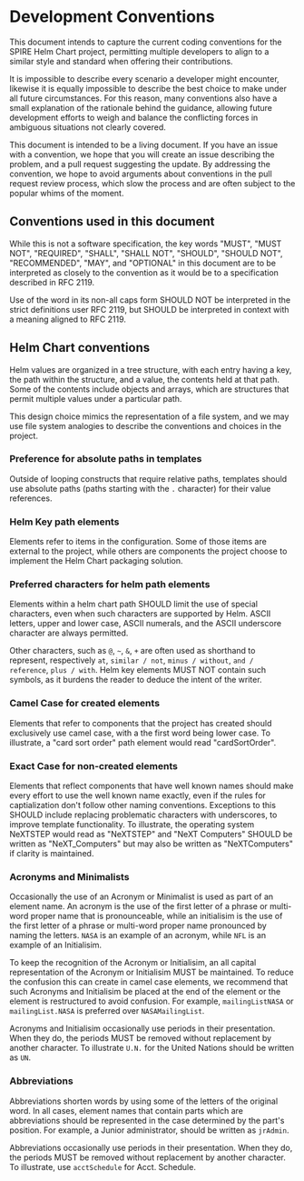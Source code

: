 <!-- vim: ft=markdown colorcolumn=72
-->
# Development Conventions

This document intends to capture the current coding conventions for
the SPIRE Helm Chart project, permitting multiple developers to align
to a similar style and standard when offering their contributions.

It is impossible to describe every scenario a developer might encounter,
likewise it is equally impossible to describe the best choice to make
under all future circumstances.  For this reason, many conventions also
have a small explanation of the rationale behind the guidance, allowing
future development efforts to weigh and balance the conflicting forces
in ambiguous situations not clearly covered.

This document is intended to be a living document.  If you have an issue
with a convention, we hope that you will create an issue describing the
problem, and a pull request suggesting the update.  By addressing the
convention, we hope to avoid arguments about conventions in the pull
request review process, which slow the process and are often subject to
the popular whims of the moment.

## Conventions used in this document

While this is not a software specification, the key words "MUST",
"MUST NOT", "REQUIRED", "SHALL", "SHALL NOT", "SHOULD", "SHOULD NOT",
"RECOMMENDED",  "MAY", and "OPTIONAL" in this document are to be
interpreted as closely to the convention as it would be to a
specification described in RFC 2119.

Use of the word in its non-all caps form SHOULD NOT be interpreted in
the strict definitions user RFC 2119, but SHOULD be interpreted in
context with a meaning aligned to RFC 2119.

## Helm Chart conventions

Helm values are organized in a tree structure, with each entry having
a key, the path within the structure, and a value, the contents held
at that path.  Some of the contents include objects and arrays, which
are structures that permit multiple values under a particular path.

This design choice mimics the representation of a file system, and we
may use file system analogies to describe the conventions and choices
in the project.

### Preference for absolute paths in templates

Outside of looping constructs that require relative paths, templates
should use absolute paths (paths starting with the `.` character) for
their value references.  

### Helm Key path elements

Elements refer to items in the configuration.  Some of those items are
external to the project, while others are components the project choose
to implement the Helm Chart packaging solution.

### Preferred characters for helm path elements

Elements within a helm chart path SHOULD limit the use of special
characters, even when such characters are supported by Helm.  ASCII
letters, upper and lower case, ASCII numerals, and the ASCII underscore
character are always permitted.  

Other characters, such as `@`, `~`, `&`, `+` are often used as
shorthand to represent, respectively `at`, `similar / not`, 
`minus / without`, `and / reference`, `plus / with`.  Helm key elements
MUST NOT contain such symbols, as it burdens the reader to deduce the
intent of the writer.

### Camel Case for created elements

Elements that refer to components that the project has created should
exclusively use camel case, with a the first word being lower case.  To
illustrate, a "card sort order" path element would read "cardSortOrder".

### Exact Case for non-created elements

Elements that reflect components that have well known names should make
every effort to use the well known name exactly, even if the rules for
captialization don't follow other naming conventions.  Exceptions to
this SHOULD include replacing problematic characters with underscores,
to improve template functionality.  To illustrate, the operating system 
NeXTSTEP would read as "NeXTSTEP" and "NeXT Computers" SHOULD be written
as "NeXT_Computers" but may also be written as "NeXTComputers" if clarity
is maintained.

### Acronyms and Minimalists

Occasionally the use of an Acronym or Minimalist is used as part of an
element name.  An acronym is the use of the first letter of a phrase
or multi-word proper name that is pronounceable, while an initialisim is
the use of the first letter of a phrase or multi-word proper name 
pronounced by naming the letters.  `NASA` is an example of an acronym,
while `NFL` is an example of an Initialisim.

To keep the recognition of the Acronym or Initialisim, an all capital
representation of the Acronym or Initialisim MUST be maintained.  To
reduce the confusion this can create in camel case elements, we recommend
that such Acronyms and Initialisim be placed at the end of the element
or the element is restructured to avoid confusion.  For example, 
`mailingListNASA` or `mailingList.NASA` is preferred over
`NASAMailingList`.

Acronyms and Initialisim occasionally use periods in their presentation.
When they do, the periods MUST be removed without replacement by
another character.  To illustrate `U.N.` for the United Nations should
be written as `UN`.

### Abbreviations

Abbreviations shorten words by using some of the letters of the original
word.  In all cases, element names that contain parts which are
abbreviations should be represented in the case determined by the part's
position.  For example, a Junior administrator, should be written as
`jrAdmin`.

Abbreviations occasionally use periods in their presentation.  When they
do, the periods MUST be removed without replacement by another character.
To illustrate, use `acctSchedule` for Acct. Schedule.

